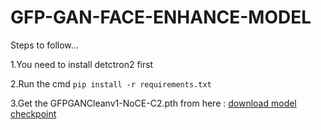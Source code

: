 # GFP-GAN-FACE-ENHANCE-MODEL

Steps to follow...

1.You need to install detctron2 first

2.Run the cmd  `pip install -r requirements.txt`

3.Get the GFPGANCleanv1-NoCE-C2.pth from here : [download model checkpoint](https://drive.google.com/file/d/14kmWeQUk138ygbXtDjB5s6M2RSPVnu2m/view?usp=drive_link)
